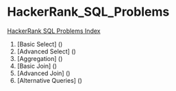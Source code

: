 # HackerRank_SQL_Problems

[HackerRank SQL Problems Index](https://github.com/Prexa22/HackerRank_SQL_Problems_and_Solutions/tree/main/README.md) 

1. [Basic Select] ()
2. [Advanced Select] ()
3. [Aggregation] ()
4. [Basic Join] ()
5. [Advanced Join] ()
6. [Alternative Queries] ()

